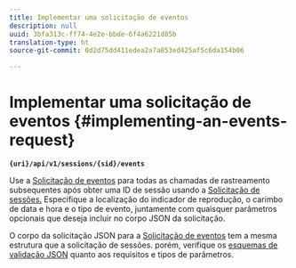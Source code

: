 ```yaml
---
title: Implementar uma solicitação de eventos
description: null
uuid: 3bfa313c-ff74-4e2e-bbde-6f4a6221d85b
translation-type: ht
source-git-commit: 0d2d75dd411edea2a7a853ed425af5c6da154b06

---
```



# Implementar uma solicitação de eventos {#implementing-an-events-request}

**`{uri}/api/v1/sessions/{sid}/events`**

Use a [Solicitação de eventos](/help/media-collection-api/mc-api-ref/mc-api-events-req.md) para todas as chamadas de rastreamento subsequentes após obter uma ID de sessão usando a [Solicitação de sessões.](/help/media-collection-api/mc-api-ref/mc-api-sessions-req.md) Especifique a localização do indicador de reprodução, o carimbo de data e hora e o tipo de evento, juntamente com quaisquer parâmetros opcionais que deseja incluir no corpo JSON da solicitação.

O corpo da solicitação JSON para a [Solicitação de eventos](/help/media-collection-api/mc-api-ref/mc-api-events-req.md) tem a mesma estrutura que a solicitação de sessões. porém, verifique os [esquemas de validação JSON](/help/media-collection-api/mc-api-ref/mc-api-json-validation.md) quanto aos requisitos e tipos de parâmetros.
